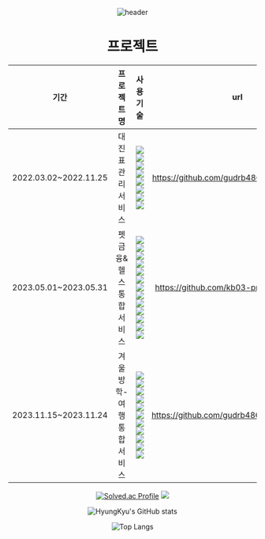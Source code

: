 <div align=center>

![header](https://capsule-render.vercel.app/api?type=waving&color=auto&height=200&section=header&text=박형규's%20GitHub&fontSize=60&fontColor=FFFFFF)
  
<!--[![Hits](https://hits.seeyoufarm.com/api/count/incr/badge.svg?url=https%3A%2F%2Fgithub.com%2Fgudrb4869&count_bg=%2379C83D&title_bg=%23555555&icon=&icon_color=%23E7E7E7&title=hits&edge_flat=false)](https://hits.seeyoufarm.com)-->

<h1>프로젝트</h1>

|기간|프로젝트명|사용 기술|url|
|:---:|:---:|:---:|:---:|
|2022.03.02~2022.11.25|대진표 관리 서비스|<img src="https://img.shields.io/badge/Java-007396?style=flat&logo=Java&logoColor=white"> <img src="https://img.shields.io/badge/springboot-6DB33F?style=flat&logo=springboot&logoColor=white"> <img src="https://img.shields.io/badge/springsecurity-6DB33F?style=flat&logo=springsecurity&logoColor=white"> <img src="https://img.shields.io/badge/mariadb-003545?style=flat&logo=mariadb&logoColor=white"> <img src="https://img.shields.io/badge/bootstrap-7952B3?style=flat&logo=bootstrap&logoColor=white"> <img src="https://img.shields.io/badge/jpa-8A8A8A?style=flat&logo=jpa&logoColor=white"> <img src="https://img.shields.io/badge/amazon ec2-FF9900?style=flat&logo=amazonec2&logoColor=white"> <img src="https://img.shields.io/badge/amazon route 53-8C4FFF?style=flat&logo=amazonroute53&logoColor=white">|https://github.com/gudrb4869/draw-webapp|
|2023.05.01~2023.05.31|펫 금융&헬스 통합 서비스|<img src="https://img.shields.io/badge/Java-007396?style=flat&logo=Java&logoColor=white"> <img src="https://img.shields.io/badge/springboot-6DB33F?style=flat&logo=springboot&logoColor=white"> <img src="https://img.shields.io/badge/mysql-4479A1?style=flat&logo=mysql&logoColor=white"> <img src="https://img.shields.io/badge/mybatis-8A8A8A?style=flat&logo=mybatis&logoColor=white"> <img src="https://img.shields.io/badge/intellij-000000?style=flat&logo=intellij idea&logoColor=white"> <img src="https://img.shields.io/badge/jquery-0769AD?style=flat&logo=jquery&logoColor=white"> <img src="https://img.shields.io/badge/html-e34f26?style=flat&logo=html5&logoColor=white"> <img src="https://img.shields.io/badge/css-1572b6?style=flat&logo=css3&logoColor=white"> <img src="https://img.shields.io/badge/jquery-0769AD?style=flat&logo=jquery&logoColor=white"> <img src="https://img.shields.io/badge/Clova-51BB7B?style=flat&logo=Clova&logoColor=white"> <img src="https://img.shields.io/badge/github-181717?style=flat&logo=github&logoColor=white"> <img src="https://img.shields.io/badge/git-F05032?style=flat&logo=git&logoColor=white"> <img src="https://img.shields.io/badge/notion-181717?style=flat&logo=notion&logoColor=white">|https://github.com/kb03-project/petandmet|
|2023.11.15~2023.11.24|겨울방학-여행통합서비스|<img src="https://img.shields.io/badge/Java-007396?style=flat&logo=Java&logoColor=white"> <img src="https://img.shields.io/badge/springboot-6DB33F?style=flat&logo=springboot&logoColor=white"> <img src="https://img.shields.io/badge/mysql-4479A1?style=flat&logo=mysql&logoColor=white"> <img src="https://img.shields.io/badge/mybatis-8A8A8A?style=flat&logo=mybatis&logoColor=white"> <img src="https://img.shields.io/badge/eclipse-2c2255?style=flat&logo=eclipse&logoColor=white"> <img src="https://img.shields.io/badge/visual studio code-007acc?style=flat&logo=visualstudiocode&logoColor=white"> <img src="https://img.shields.io/badge/vue.js-4FC08D?style=flat&logo=vue.js&logoColor=white"> <img src="https://img.shields.io/badge/axios-5A29E4?style=flat&logo=axios&logoColor=white"> <br> <img src="https://img.shields.io/badge/github-181717?style=flat&logo=github&logoColor=white"> <img src="https://img.shields.io/badge/git-F05032?style=flat&logo=git&logoColor=white"> <img src="https://img.shields.io/badge/notion-181717?style=flat&logo=notion&logoColor=white">|https://github.com/gudrb4869/wintervacation|

[![Solved.ac Profile](http://mazassumnida.wtf/api/generate_badge?boj=gudrb4869)](https://solved.ac/gudrb4869) <img src="http://mazandi.herokuapp.com/api?handle=gudrb4869&theme=warm"/>

![HyungKyu's GitHub stats](https://github-readme-stats.vercel.app/api?username=gudrb4869&show_icons=true&theme=dark)

![Top Langs](https://github-readme-stats.vercel.app/api/top-langs/?username=gudrb4869&layout=compact&theme=onedark)

</div>
